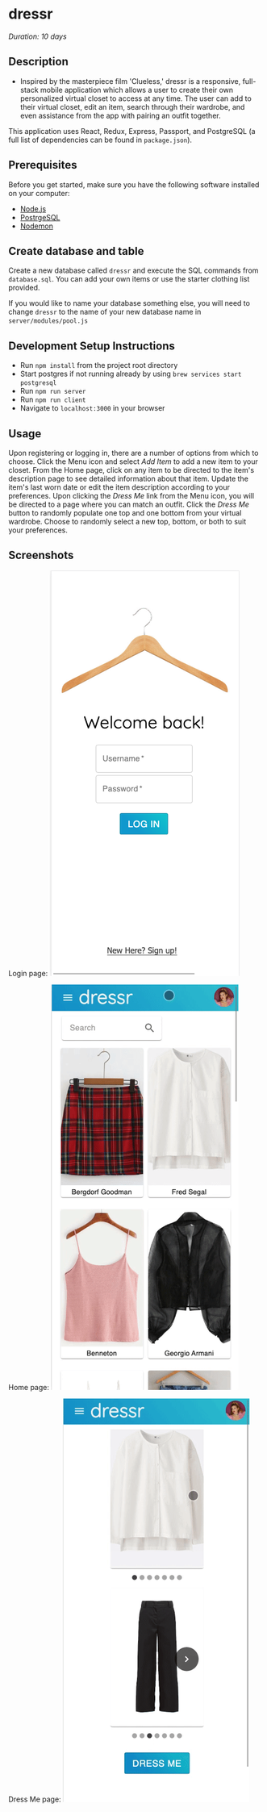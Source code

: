 # dressr
_Duration: 10 days_

## Description
- Inspired by the masterpiece film 'Clueless,' dressr is a responsive, full-stack mobile application which allows a user to create their own personalized virtual closet to access at any time. The user can add to their virtual closet, edit an item, search through their wardrobe, and even assistance from the app with pairing an outfit together.

This application uses React, Redux, Express, Passport, and PostgreSQL (a full list of dependencies can be found in `package.json`).

## Prerequisites
Before you get started, make sure you have the following software installed on your computer:

- [Node.js](https://nodejs.org/en/)
- [PostrgeSQL](https://www.postgresql.org/)
- [Nodemon](https://nodemon.io/)

## Create database and table
Create a new database called `dressr` and execute the SQL commands from `database.sql`. You can add your own items or use the starter clothing list provided.

If you would like to name your database something else, you will need to change `dressr` to the name of your new database name in `server/modules/pool.js`

## Development Setup Instructions
- Run `npm install` from the project root directory
- Start postgres if not running already by using `brew services start postgresql`
- Run `npm run server`
- Run `npm run client`
- Navigate to `localhost:3000` in your browser

## Usage
Upon registering or logging in, there are a number of options from which to choose.
Click the Menu icon and select _Add Item_ to add a new item to your closet.
From the Home page, click on any item to be directed to the item's description page to see detailed information about that item. Update the item's last worn date or edit the item description according to your preferences.
Upon clicking the _Dress Me_ link from the Menu icon, you will be directed to a page where you can match an outfit. Click the _Dress Me_ button to randomly populate one top and one bottom from your virtual wardrobe. Choose to randomly select a new top, bottom, or both to suit your preferences.

## Screenshots
Login page:
![screenshot](./public/images/loginPage.png) 

Home page:
![demo](./public/images/homePage.gif)

Dress Me page:
![demo](./public/images/dressMe.gif)